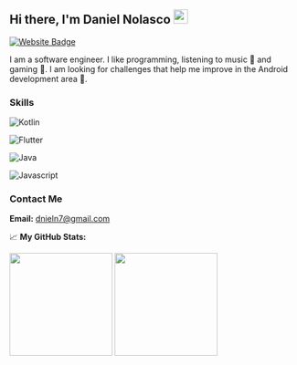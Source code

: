 ## Hi there, I'm Daniel Nolasco <img src="https://media.giphy.com/media/hvRJCLFzcasrR4ia7z/giphy.gif" width="25px">

[![Website Badge](https://img.shields.io/badge/Website-3b5998?style=flat-square&logo=google-chrome&logoColor=white)](https://dnieln7.fun)

I am a software engineer. I like programming, listening to music 🎼 and gaming 👾. I am looking for challenges that help me improve in the Android development area 📱.

### Skills

![Kotlin](https://img.shields.io/badge/Kolin-0A7DDB?style=for-the-badge&logo=kotlin&logoColor=FFFFFF&labelColor=0866B2) 

![Flutter](https://img.shields.io/badge/Flutter-0A7DDB?style=for-the-badge&logo=flutter&logoColor=FFFFFF&labelColor=0866B2)

![Java](https://img.shields.io/badge/Java-0A7DDB?style=for-the-badge&logo=java&logoColor=FFFFFF&labelColor=0866B2)

![Javascript](https://img.shields.io/badge/Javascript-0A7DDB?style=for-the-badge&logo=javascript&logoColor=FFFFFF&labelColor=0866B2)

### Contact Me

**Email:** dnieln7@gmail.com

📈 **My GitHub Stats:**

<p>
  <img height="180em" src="https://github-readme-stats.vercel.app/api/top-langs/?username=dnieln7&show_icons=true&hide_border=true&layout=compact&langs_count=8"/>
  <img height="180em" src="https://github-readme-stats.vercel.app/api?username=dnieln7&show_icons=true&hide_border=true&&count_private=true&include_all_commits=true" />
</p>
